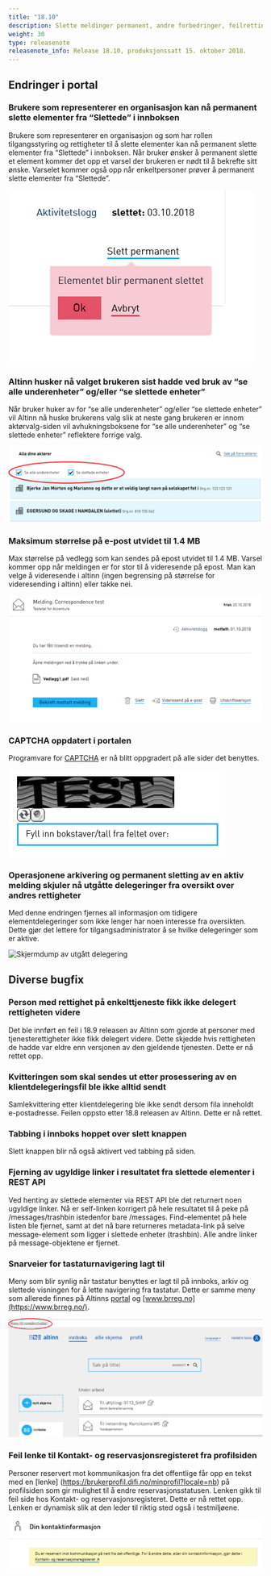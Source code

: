 ```yaml
---
title: "18.10"
description: Slette meldinger permanent, andre forbedringer, feilrettinger m.m.
weight: 30
type: releasenote
releasenote_info: Release 18.10, produksjonssatt 15. oktober 2018.
---
```


## Endringer i portal

### Brukere som representerer en organisasjon kan nå permanent slette elementer fra “Slettede” i innboksen

Brukere som representerer en organisasjon og som har rollen tilgangsstyring og rettigheter til å slette elementer kan nå permanent slette elementer fra “Slettede” i innboksen.
Når bruker ønsker å permanent slette et element kommer det opp et varsel der brukeren er nødt til å bekrefte sitt ønske.
Varselet kommer også opp når enkeltpersoner prøver å permanent slette elementer fra “Slettede”.

![Skjermdump av permanent sletting](permanent-sletting.png "Permanent sletting")

### Altinn husker nå valget brukeren sist hadde ved bruk av “se alle underenheter” og/eller “se slettede enheter”

Når bruker huker av for “se alle underenheter” og/eller “se slettede enheter” vil Altinn nå huske brukerens valg slik at
neste gang brukeren er innom aktørvalg-siden vil avhukningsboksene for “se alle underenheter” og “se slettede enheter” reflektere forrige valg.

![Skjermdump av aktørvalg](aktorvalg.png "Aktørvalg")

### Maksimum størrelse på e-post utvidet til 1.4 MB

 Max størrelse på vedlegg som kan sendes på epost utvidet til 1.4 MB. Varsel kommer opp når meldingen er for stor til å videresende på epost.
 Man kan velge å videresende i altinn (ingen begrensing på størrelse for videresending i altinn) eller takke nei.

![Skjermdump av filvedlegg](vedleggStorrelse.png "Filvedlegg")

### CAPTCHA oppdatert i portalen

Programvare for [CAPTCHA](https://no.wikipedia.org/wiki/CAPTCHA) er nå blitt oppgradert på alle sider det benyttes.

![Skjermdump av CAPTCHA](dcapta.png "CAPTCHA")

### Operasjonene arkivering og permanent sletting av en aktiv melding skjuler nå utgåtte delegeringer fra oversikt over andres rettigheter

Med denne endringen fjernes all informasjon om tidigere elementdelegeringer som ikke lenger har noen interesse fra oversikten.
Dette gjør det lettere for tilgangsadministrator å se hvilke delegeringer som er aktive.

![Skjermdump av utgått delegering](utgåtte-delegeringer-skjules.png "Utgåtte delegeringer skjules")

## Diverse bugfix

### Person med rettighet på enkelttjeneste fikk ikke delegert rettigheten videre

Det ble innført en feil i 18.9 releasen av Altinn som gjorde at personer med tjenesterettigheter ikke fikk delegert videre.
Dette skjedde hvis rettigheten de hadde var eldre enn versjonen av den gjeldende tjenesten. Dette er nå rettet opp.

### Kvitteringen som skal sendes ut etter prosessering av en klientdelegeringsfil ble ikke alltid sendt

Samlekvittering etter klientdelegering ble ikke sendt dersom fila inneholdt e-postadresse. Feilen oppsto etter 18.8 releasen av Altinn. Dette er nå rettet.

### Tabbing i innboks hoppet over slett knappen

Slett knappen blir nå også aktivert ved tabbing på siden.

### Fjerning av ugyldige linker i resultatet fra slettede elementer i REST API

Ved henting av slettede elementer via REST API ble det returnert noen ugyldige linker.
Nå er self-linken korrigert på hele resultatet til å peke på /messages/trashbin istedenfor bare /messages.
Find-elementet på hele listen ble fjernet, samt at det nå bare returneres metadata-link på selve message-element som ligger i slettede enheter (trashbin).
Alle andre linker på message-objektene er fjernet.

### Snarveier for tastaturnavigering lagt til

Meny som blir synlig når tastatur benyttes er lagt til på innboks, arkiv og slettede visningen for å lette navigering fra tastatur.
Dette er samme meny som allerede finnes på Altinns [portal](https://www.altinn.no/) og [www.brreg.no](https://www.brreg.no/).

![Skjermdump av lenke til navigering](snarvei-til-tastaturnavigering.png "Snarvei til navigering")

### Feil lenke til Kontakt- og reservasjonsregisteret fra profilsiden

Personer reservert mot kommunikasjon fra det offentlige får opp en tekst med en [lenke] (https://brukerprofil.difi.no/minprofil?locale=nb)
på profilsiden som gir mulighet til å endre reservasjonsstatusen. Lenken gikk til feil side hos Kontakt- og reservasjonsregisteret.
Dette er nå rettet opp. Lenken er dynamisk slik at den leder til riktig sted også i testmiljøene.

![Skjermdump av lenke under "Din kontaktinformasjon"](reservasjon.png "Lenke til kontakt og reservasjonsregisteret")
